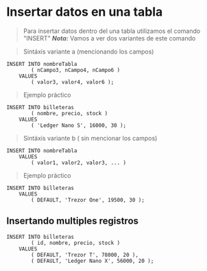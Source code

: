 # Insertar datos en una tabla 

> Para insertar datos dentro del una tabla 
> utilizamos el comando "INSERT"
> ***Nota:*** Vamos a ver dos variantes de este comando 

> Sintáxis variante a (mencionando los campos) 

    INSERT INTO nombreTabla  
            ( nCampo3, nCampo4, nCampo6 )  
        VALUES  
            ( valor3, valor4, valor6 );  


> Ejemplo práctico  

    INSERT INTO billeteras  
            ( nombre, precio, stock )  
        VALUES   
            ( 'Ledger Nano S', 16000, 30 );


> Sintáxis variante b ( sin mencionar los campos)  

    INSERT INTO nombreTabla  
        VALUES  
            ( valor1, valor2, valor3, ... )  

> Ejemplo práctico

    INSERT INTO billeteras  
        VALUES  
            ( DEFAULT, 'Trezor One', 19500, 30 );  


## Insertando multiples registros

    INSERT INTO billeteras  
            ( id, nombre, precio, stock )  
        VALUES  
            ( DEFAULT, 'Trezor T', 78000, 20 ),
            ( DEFAULT, 'Ledger Nano X', 56000, 20 );
   
